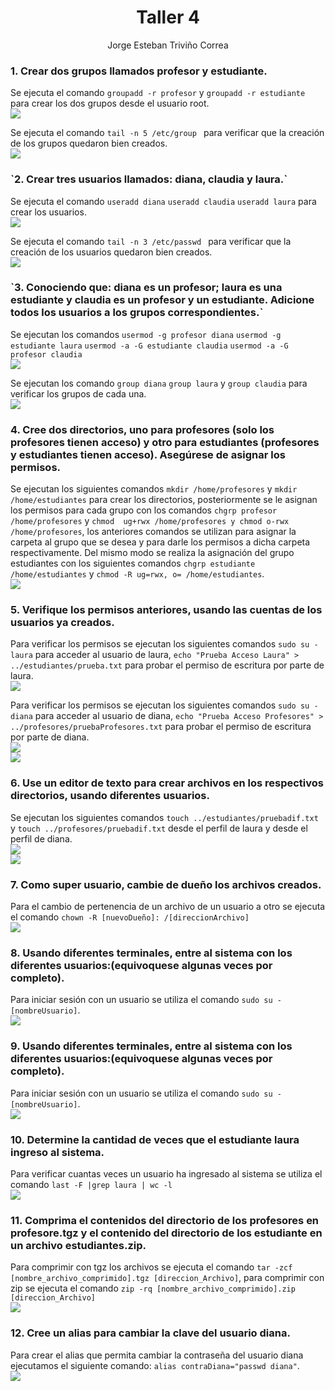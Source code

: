 <h1 align="center ">Taller 4</h1>


<p align="center">
Jorge Esteban Triviño Correa
</p>

<h3>1. Crear dos grupos llamados profesor y estudiante.</h3>

Se ejecuta el comando `groupadd -r profesor` y `groupadd -r estudiante` para crear los dos grupos desde el usuario root. 
<br>
<img src="./Resources/1.png"/>

Se ejecuta el comando `tail -n 5 /etc/group ` para verificar que la creación de los grupos quedaron bien creados.
<br>
<img src="./Resources/2.png"/>


<h3>`2. Crear tres usuarios llamados: diana, claudia y laura.`</h3>

Se ejecuta el comando `useradd diana`  `useradd claudia`  `useradd laura`  para crear los usuarios. 
<br>
<img src="./Resources/3.png"/>

Se ejecuta el comando `tail -n 3 /etc/passwd ` para verificar que la creación de los usuarios quedaron bien creados.
<br>
<img src="./Resources/4.png"/>

<h3>`3. Conociendo que: diana es un profesor; laura es una estudiante y claudia es un profesor y un estudiante. Adicione todos los usuarios a los grupos correspondientes.`</h3>

Se ejecutan los comandos `usermod -g profesor diana` `usermod -g estudiante laura` `usermod -a -G estudiante claudia` `usermod -a -G profesor claudia`
<br>
<img src="./Resources/5.png"/>

Se ejecutan los comando `group diana` `group laura` y `group claudia` para verificar los grupos de cada una.
<br>
<img src="./Resources/6.png"/>

<h3>4. Cree dos directorios, uno para profesores (solo los profesores tienen acceso) y otro para
estudiantes (profesores y estudiantes tienen acceso). Asegúrese de asignar los permisos.</h3>

Se ejecutan los siguientes comandos `mkdir /home/profesores` y `mkdir /home/estudiantes` para crear los directorios, posteriormente se le asignan los permisos para cada grupo con los comandos `chgrp profesor /home/profesores` y `chmod  ug+rwx /home/profesores y chmod o-rwx /home/profesores`, los anteriores comandos se utilizan para asignar la carpeta al grupo que se desea y para darle los permisos a dicha carpeta respectivamente. Del mismo modo se realiza la asignación del grupo estudiantes con los siguientes comandos `chgrp estudiante /home/estudiantes` y `chmod -R ug=rwx, o= /home/estudiantes`.
<br>
<img src="./Resources/7.png"/>

<h3>5. Verifique los permisos anteriores, usando las cuentas de los usuarios ya creados.</h3>

Para verificar los permisos se ejecutan los siguientes comandos `sudo su - laura` para acceder al usuario de laura, `echo "Prueba Acceso Laura" > ../estudiantes/prueba.txt` para probar el permiso de escritura por parte de laura.
<br>
<img src="./Resources/8.png"/>

Para verificar los permisos se ejecutan los siguientes comandos `sudo su - diana` para acceder al usuario de diana, `echo "Prueba Acceso Profesores" > ../profesores/pruebaProfesores.txt` para probar el permiso de escritura por parte de diana.
<br>
<img src="./Resources/9.png"/>
<br>
<img src="./Resources/10.png"/>

<h3>6. Use un editor de texto para crear archivos en los respectivos directorios, usando diferentes usuarios.</h3>

Se ejecutan los siguientes comandos `touch ../estudiantes/pruebadif.txt` y `touch ../profesores/pruebadif.txt` desde el perfil de laura y desde el perfil de diana.
<br>
<img src="./Resources/11.png"/>
<br>
<img src="./Resources/12.png"/>

<h3>7. Como super usuario, cambie de dueño los archivos creados.</h3>

Para el cambio de pertenencia de un archivo de un usuario a otro se ejecuta el comando `chown -R [nuevoDueño]: /[direccionArchivo]`
<br>
<img src="./Resources/13.png"/>

<h3>8. Usando diferentes terminales, entre al sistema con los diferentes usuarios:(equivoquese algunas veces por completo).</h3>

Para iniciar sesión con un usuario se utiliza el comando `sudo su - [nombreUsuario]`.
<br>
<img src="./Resources/14.png"/>

<h3>9. Usando diferentes terminales, entre al sistema con los diferentes usuarios:(equivoquese algunas veces por completo).</h3>

Para iniciar sesión con un usuario se utiliza el comando `sudo su - [nombreUsuario]`.
<br>
<img src="./Resources/14.png"/>

<h3>10. Determine la cantidad de veces que el estudiante laura ingreso al sistema.</h3>

Para verificar cuantas veces un usuario ha ingresado al sistema se utiliza el comando `last -F |grep laura | wc -l`
<br>
<img src="./Resources/15.png"/>

<h3>11. Comprima el contenidos del directorio de los profesores en profesore.tgz y el contenido del directorio de los estudiante en un archivo estudiantes.zip.</h3>

Para comprimir con tgz los archivos se ejecuta el comando `tar -zcf [nombre_archivo_comprimido].tgz [direccion_Archivo]`, para comprimir con zip se ejecuta el comando `zip -rq [nombre_archivo_comprimido].zip [direccion_Archivo]`
<br>
<img src="./Resources/16.png"/>


<h3>12. Cree un alias para cambiar la clave del usuario diana.</h3>

Para crear el alias que permita cambiar la contraseña del usuario diana ejecutamos el siguiente comando: `alias contraDiana="passwd diana"`.
<br>
<img src="./Resources/17.png"/>

